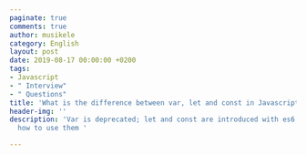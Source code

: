 ```yaml
---
paginate: true
comments: true
author: musikele
category: English
layout: post
date: 2019-08-17 00:00:00 +0200
tags:
- Javascript
- " Interview"
- " Questions"
title: 'What is the difference between var, let and const in Javascript '
header-img: ''
description: 'Var is deprecated; let and const are introduced with es6. Let''s see
  how to use them '

---
```

